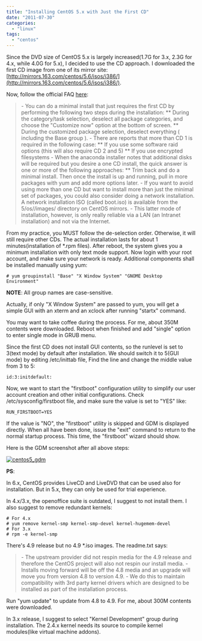 ```yaml
---
title: "Installing CentOS 5.x with Just the First CD"
date: "2011-07-30"
categories: 
  - "linux"
tags: 
  - "centos"
---
```


Since the DVD size of CentOS 5.x is largely increased(1.7G for 3.x, 2.3G for 4.x, while 4.0G for 5.x), I decided to use the CD approach. I downloaded the first CD image from one of its mirror site: [http://mirrors.163.com/centos/5.6/isos/i386/](http://mirrors.163.com/centos/5.6/isos/i386/).

Now, follow the official FAQ [here](http://wiki.centos.org/FAQ/CentOS5#head-c79c201900d22f163a445f134fcc6c916eb3cb6e):

> \- You can do a minimal install that just requires the first CD by performing the following two steps during the installation: \*\* During the category/task selection, deselect all package categories, and choose the "Customize now" option at the bottom of screen. \*\* During the customized package selection, deselect everything ( including the Base group ). - There are reports that more than CD 1 is required in the following case: \*\* If you use some software raid options (this will also require CD 2 and 5) \*\* If you use encrypted filesystems - When the anaconda installer notes that additional disks will be required but you desire a one CD install, the quick answer is one or more of the following approaches: \*\* Trim back and do a minimal install. Then once the install is up and running, pull in more packages with yum and add more options later. - If you want to avoid using more than one CD but want to install more than just the minimal set of packages, you could also consider doing a network installation. A network installation ISO (called boot.iso) is available from the 5/os/<arch>/images/ directory on CentOS mirrors. - This latter mode of installation, however, is only really reliable via a LAN (an Intranet installation) and not via the Internet.

From my practice, you MUST follow the de-selection order. Otherwise, it will still require other CDs. The actual installation lasts for about 1 minutes(installation of \*.rpm files). After reboot, the system gives you a minimum installation with only text mode support. Now login with your root account, and make sure your network is ready. Additional components shall be installed manually using yum:

```
# yum groupinstall "Base" "X Window System" "GNOME Desktop Environment"
```

**NOTE**: All group names are case-sensitive.

Actually, if only "X Window System" are passed to yum, you will get a simple GUI with an xterm and an xclock after running "startx" command.

You may want to take coffee during the process. For me, about 350M contents were downloaded. Reboot when finished and add "single" option to enter single mode in GRUB menu.

Since the first CD does not install GUI contents, so the runlevel is set to 3(text mode) by default after installation. We should switch it to 5(GUI mode) by editing /etc/inittab file, Find the line and change the middle value from 3 to 5:

```
id:3:initdefault:
```

Now, we want to start the "firstboot" configuration utility to simplify our user account creation and other initial configurations. Check /etc/sysconfig/firstboot file, and make sure the value is set to "YES" like:

```
RUN_FIRSTBOOT=YES
```

If the value is "NO", the "firstboot" utility is skipped and GDM is displayed directly. When all have been done, issue the "exit" command to return to the normal startup process. This time, the "firstboot" wizard should show.

Here is the GDM screenshot after all above steps:

[![centos5_gdm](images/5989997912_02cec9fe6d_z.jpg)](http://www.flickr.com/photos/gonwan1985/5989997912 "centos5_gdm by Binhao Qian, on Flickr")

**PS**:

In 6.x, CentOS provides LiveCD and LiveDVD that can be used also for installation. But in 5.x, they can only be used for trial experience.

In 4.x/3.x, the openoffice suite is outdated, I suggest to not install them. I also suggest to remove redundant kernels:

```
# For 4.x
# yum remove kernel-smp kernel-smp-devel kernel-hugemem-devel
# For 3.x
# rpm -e kernel-smp
```

There's 4.9 release but no 4.9 \*.iso images. The readme.txt says:

> \- The upstream provider did not respin media for the 4.9 release and therefore the CentOS project will also not respin our install media. - Installs moving forward will be off the 4.8 media and an upgrade will move you from version 4.8 to version 4.9. - We do this to maintain compatibility with 3rd party kernel drivers which are designed to be installed as part of the installation process.

Run "yum update" to update from 4.8 to 4.9. For me, about 300M contents were downloaded.

In 3.x release, I suggest to select "Kernel Development" group during installation. The 2.4.x kernel needs its source to compile kernel modules(like virtual machine addons).
